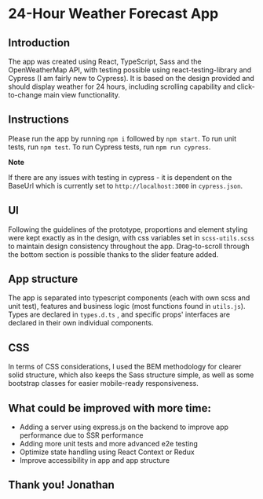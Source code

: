 # **24-Hour Weather Forecast App**

## **Introduction**

The app was created using React, TypeScript, Sass and the OpenWeatherMap API, with testing possible using react-testing-library and Cypress (I am fairly new to Cypress).
It is based on the design provided and should display weather for 24 hours, including scrolling capability and click-to-change main view functionality.

## **Instructions**

Please run the app by running `npm i` followed by `npm start`.
To run unit tests, run `npm test`. To run Cypress tests, run `npm run cypress`.

**Note**

If there are any issues with testing in cypress - it is dependent on the BaseUrl which is currently set to `http://localhost:3000` in `cypress.json`.

## **UI**

Following the guidelines of the prototype, proportions and element styling were kept exactly as in the design, with css variables set in `scss-utils.scss` to maintain design consistency throughout the app. Drag-to-scroll through the bottom section is possible thanks to the slider feature added.

## **App structure**

The app is separated into typescript components (each with own scss and unit test), features and business logic (most functions found in `utils.js`). Types are declared in `types.d.ts` , and specific props' interfaces are declared in their own individual components.

## **CSS**

In terms of CSS considerations, I used the BEM methodology for clearer solid structure, which also keeps the Sass structure simple, as well as some bootstrap classes for easier mobile-ready responsiveness.

## **What could be improved with more time:**

- Adding a server using express.js on the backend to improve app performance due to SSR performance
- Adding more unit tests and more advanced e2e testing
- Optimize state handling using React Context or Redux
- Improve accessibility in app and app structure

## **Thank you! Jonathan**
